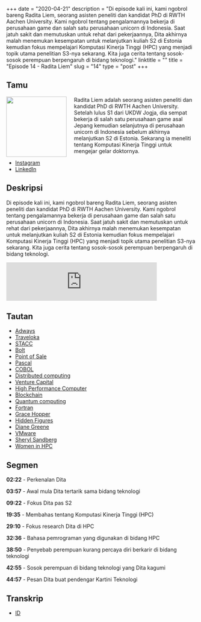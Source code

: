 +++
date = "2020-04-21"
description = "Di episode kali ini, kami ngobrol bareng Radita Liem, seorang asisten peneliti dan kandidat PhD di RWTH Aachen University. Kami ngobrol tentang pengalamannya bekerja di perusahaan game dan salah satu perusahaan unicorn di Indonesia. Saat jatuh sakit dan memutuskan untuk rehat dari pekerjaannya, Dita akhirnya malah menemukan kesempatan untuk melanjutkan kuliah S2 di Estonia kemudian fokus mempelajari Komputasi Kinerja Tinggi (HPC) yang menjadi topik utama penelitian S3-nya sekarang. Kita juga cerita tentang sosok-sosok perempuan berpengaruh di bidang teknologi."
linktitle = ""
title = "Episode 14 - Radita Liem"
slug = "14"
type = "post"
+++

## Tamu
<img style="float: left; width: 160px; margin-right: 20px;" src="/img/ep14.jpg">

Radita Liem adalah seorang asisten peneliti dan kandidat PhD di RWTH Aachen University. Setelah lulus S1 dari UKDW Jogja, dia sempat bekerja di salah satu perusahaan game asal Jepang kemudian selanjutnya di perusahaan unicorn di Indonesia sebelum akhirnya melanjutkan S2 di Estonia. Sekarang ia meneliti tentang Komputasi Kinerja Tinggi untuk mengejar gelar doktornya. 

- [Instagram](https://www.instagram.com/raditaliem/)
- [LinkedIn](https://www.linkedin.com/in/raditaliem/)

## Deskripsi 
Di episode kali ini, kami ngobrol bareng Radita Liem, seorang asisten peneliti dan kandidat PhD di RWTH Aachen University. Kami ngobrol tentang pengalamannya bekerja di perusahaan game dan salah satu perusahaan unicorn di Indonesia. Saat jatuh sakit dan memutuskan untuk rehat dari pekerjaannya, Dita akhirnya malah menemukan kesempatan untuk melanjutkan kuliah S2 di Estonia kemudian fokus mempelajari Komputasi Kinerja Tinggi (HPC) yang menjadi topik utama penelitian S3-nya sekarang. Kita juga cerita tentang sosok-sosok perempuan berpengaruh di bidang teknologi.

<iframe src="https://anchor.fm/kartini-teknologi/embed/episodes/Episode-14---Ngobrolin-Komputasi-Kinerja-Tinggi-HPC-bersama-Radita-Liem-ed11du" height="102px" width="400px" frameborder="0" scrolling="no"></iframe>

## Tautan
- [Adways](https://id.linkedin.com/company/adways)
- [Traveloka](https://www.traveloka.com/)
- [STACC](https://www.stacc.ee/)
- [Bolt](https://bolt.eu/en/)
- [Point of Sale](https://en.wikipedia.org/wiki/Point_of_sale)
- [Pascal](https://en.wikipedia.org/wiki/Pascal_(programming_language))
- [COBOL](https://en.wikipedia.org/wiki/COBOL)
- [Distributed computing](https://en.wikipedia.org/wiki/Distributed_computing)
- [Venture Capital](https://en.wikipedia.org/wiki/Venture_capital)
- [High Performance Computer](https://en.wikipedia.org/wiki/Supercomputer)
- [Blockchain](https://en.wikipedia.org/wiki/Blockchain)
- [Quantum computing](https://en.wikipedia.org/wiki/Quantum_computing)
- [Fortran](https://en.wikipedia.org/wiki/Fortran)
- [Grace Hopper](https://en.wikipedia.org/wiki/Grace_Hopper)
- [Hidden Figures](https://en.wikipedia.org/wiki/Hidden_Figures)
- [Diane Greene](https://en.wikipedia.org/wiki/Diane_Greene)
- [VMware](https://en.wikipedia.org/wiki/VMware)
- [Sheryl Sandberg](https://en.wikipedia.org/wiki/Sheryl_Sandberg)
- [Women in HPC](https://womeninhpc.org/)

## Segmen
**02:22** - Perkenalan Dita

**03:57** - Awal mula Dita tertarik sama bidang teknologi

**09:22** - Fokus Dita pas S2

**19:35** - Membahas tentang Komputasi Kinerja Tinggi (HPC)

**29:10** - Fokus research Dita di HPC

**32:36** - Bahasa pemrograman yang digunakan di bidang HPC

**38:50** - Penyebab perempuan kurang percaya diri berkarir di bidang teknologi

**42:55** - Sosok perempuan di bidang teknologi yang Dita kagumi 

**44:57** - Pesan Dita buat pendengar Kartini Teknologi

## Transkrip
- [ID](transcript)
